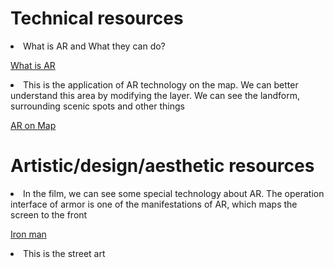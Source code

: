 <h1>  Technical resources </h1>
  <li> What is AR and What they can do?</li>
  <p><a href="https://arvr.google.com/ar/">What is AR</a></p>
  
  <li>This is the application of AR technology on the map. We can better understand this area by modifying the layer. We can see the landform, surrounding scenic spots and other things</li>
  <p><a href="https://www.google.com/maps/@43.8006579,-79.3614688,8798m/data=!3m1!1e3!5m2!1e3!1e4?hl=zh_cn">AR on Map</a></p>
  
  
  
  
  
  
  
  
<h1> Artistic/design/aesthetic resources </h1>
<li>In the film, we can see some special technology about AR. The operation interface of armor is one of the manifestations of AR, which maps the screen to the front</li>
<p><a href="https://www.youtube.com/watch?v=8ugaeA-nMTc">Iron man</a></p>

<li>This is the street art</li> 

  




